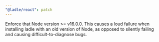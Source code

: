 ```yaml
---
"@ladle/react": patch
---
```


Enforce that Node version >= v16.0.0. This causes a loud failure when installing ladle with an old version of Node, as opposed to silently failing and causing difficult-to-diagnose bugs.
